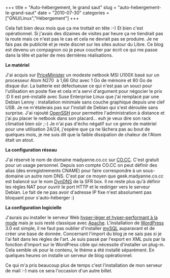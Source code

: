+++
title = "Auto-hébergement, le grand saut"
slug = "auto-hebergement-le-grand-saut"
date = "2010-07-30"
categories = ["GNU/Linux","Hébergement"]
+++


Cela fait bien deux mois que ça me trottait en tête :-) Et bien c'est
opérationnel. Si j'avais des dizaines de visites par heure ça ne tiendrait pas
la route mais ce n'est pas le cas et cela ne devrait pas se produire. Je ne fais
pas de publicité et je reste discret sur les sites autour du Libre. Ce blog est
devenu un compagnon où je peux coucher par écrit ce qui me passe dans la tête
et parler de mes dernières réalisations.

 **Le matériel**

J'ai acquis sur [PriceMinister](http://www.priceminister.com/) un modeste
netbook MSI U100X basé sur un processeur Atom N270  à 1,66 Ghz avec 1 Go de
mémoire et 80 Go de disque dur. La batterie est défectueuse ce qui n'est pas
un souci pour l'utilisation en poste fixe et cela m'a servi d'argument pour
négocier le prix :D Il est pré-installé avec Suse Enterprise Linux que j'ai
remplacé par une Debian Lenny : installation minimale sans couche graphique
depuis une clef USB. Je ne m'étalerais pas sur l'install de Debian qui s'est
déroulée sans surprise. J'ai rajouté [OpenSSH](http://www.openssh.com/) pour
permettre l'administration à distance et j'ai pu placer le netbook dans son
placard... euh je veux dire son rack climatisé bien sûr ;-) Je n'ai pas
d'écho négatif sur ce genre de matériel pour une utilisation 24/24, j'espère
que ça ne lâchera pas au bout de quelques mois, je me suis dit que la faible
dissipation de chaleur de l'Atom était un atout.

 **La configuration réseau**

J'ai réservé le nom de domaine madyanne.co.cc sur [CO.CC](http://www.co.cc/).
C'est gratuit pour un usage personnel. Depuis son compte CO.CC on peut définir
des alias (des enregistrements CNAME) pour faire correspondre à un sous-domaine
un autre nom DNS. C'est par ce moyen que geek.madyanne.co.cc est balancé sur le
nom [DynDNS](http://fr.wikipedia.org/wiki/DynDNS) de la SFR box. Il ne reste
plus qu'à définir les règles NAT pour ouvrir le port HTTP et le rediriger
vers le serveur Debian. Le fait de ne pas avoir d'adresse IP fixe n'est
absolument pas bloquant pour s'auto-héberger :)

 **La configuration logicielle**

J'aurais pu installer le serveur Web [hyper-léger et hyper-performant à la
mode](http://nginx.org/) mais je suis resté classique avec
[Apache](http://httpd.apache.org/). L'installation de
[WordPress](http://wordpress.org/) 3.0 est simple, il ne faut pas oublier
d'installer [mySQL](http://fr.wikipedia.org/wiki/MySQL) auparavant et de créer
une base de donnée. Concernant l'import du blog je ne sais pas si je l'ai fait
dans les règles de l'art. Je suis passé par l'export en XML puis par la
fonction d'import sur le WordPress cible qui nécessite d'installer un plug-in.
Cela semble ok pour le contenu, le thème a été installé séparément. En
quelques heures on installe un serveur de blog opérationnel.


Ce qui m'a pris beaucoup plus de temps c'est l'installation de mon serveur de
mail :-) mais ce sera l'occasion d'un autre billet.
